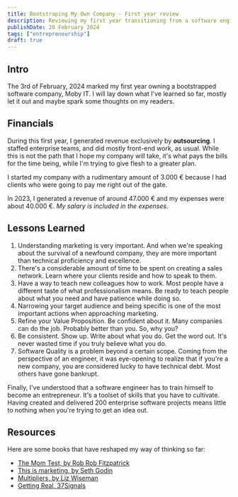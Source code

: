 ```yaml
---
title: Bootstraping My Own Company - First year review
description: Reviewing my first year transitioning from a software engineer to a software company founder.
publishDate: 20 February 2024
tags: ["entrepreneurship"]
draft: true
---
```


## Intro

The 3rd of February, 2024 marked my first year owning a bootstrapped software company, Moby IT. I will lay down what I've learned so far, mostly let it out and maybe spark some thoughts on my readers.

## Financials

During this first year, I generated revenue exclusively by **outsourcing**. I staffed enterprise teams, and did mostly front-end work, as usual. While this is not the path that I hope my company will take, it's what pays the bills for the time being, while I'm trying to give flesh to a greater plan.

I started my company with a rudimentary amount of 3.000 € because I had clients who were going to pay me right out of the gate.

In 2023, I generated a revenue of around 47.000 € and my expenses were about 40.000 €.
_My salary is included in the expenses._

## Lessons Learned

1. Understanding marketing is very important. And when we're speaking about the survival of a newfound company, they are more important than technical proficiency and excellence.
2. There's a considerable amount of time to be spent on creating a sales network. Learn where your clients reside and how to speak to them.
3. Have a way to teach new colleagues how to work. Most people have a different taste of what professionalism means. Be ready to teach people about what you need and have patience while doing so.
4. Narrowing your target audience and being specific is one of the most important actions when approaching marketing.
5. Refine your Value Proposition. Be confident about it. Many companies can do the job. Probably better than you. So, why you?
6. Be consistent. Show up. Write about what you do. Get the word out. It's never wasted time if you truly believe what you do.
7. Software Quality is a problem beyond a certain scope. Coming from the perspective of an engineer, it was eye-opening to realize that if you're a new company, you are considered lucky to have technical debt. Most others have gone bankrupt.

Finally, I've understood that a software engineer has to train himself to become an entrepreneur. It's a toolset of skills that you have to cultivate. Having created and delivered 200 enterprise software projects means little to nothing when you're trying to get an idea out.

## Resources

Here are some books that have reshaped my way of thinking so far:

- [The Mom Test, by Rob Rob Fitzpatrick](https://www.momtestbook.com/)
- [This is marketing, by Seth Godin](https://www.amazon.com/This-Marketing-Cant-Until-Learn/dp/0525540830)
- [Multipliers, by Liz Wiseman](https://www.amazon.com/Multipliers-Best-Leaders-Everyone-Smarter/dp/0061964395)
- [Getting Real, 37Signals](https://basecamp.com/gettingreal)
